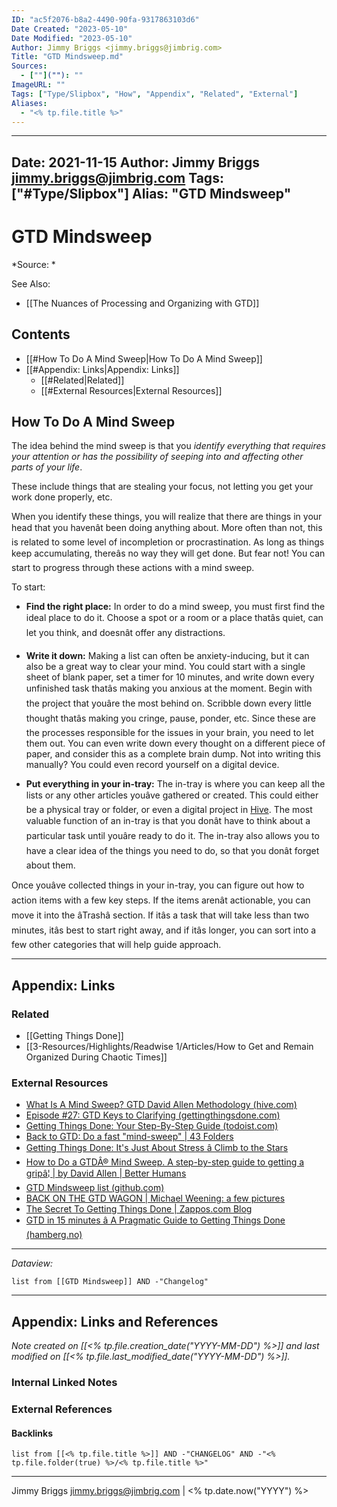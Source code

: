 ```yaml
---
ID: "ac5f2076-b8a2-4490-90fa-9317863103d6"
Date Created: "2023-05-10"
Date Modified: "2023-05-10"
Author: Jimmy Briggs <jimmy.briggs@jimbrig.com>
Title: "GTD Mindsweep.md"
Sources: 
  - [""](""): ""
ImageURL: ""
Tags: ["Type/Slipbox", "How", "Appendix", "Related", "External"]
Aliases:
  - "<% tp.file.title %>"
---
```


---
Date: 2021-11-15
Author: Jimmy Briggs <jimmy.briggs@jimbrig.com>
Tags: ["#Type/Slipbox"]
Alias: "GTD Mindsweep"
---

# GTD Mindsweep

*Source: *

See Also: 
- [[The Nuances of Processing and Organizing with GTD]]

## Contents

- [[#How To Do A Mind Sweep|How To Do A Mind Sweep]]
- [[#Appendix: Links|Appendix: Links]]
	- [[#Related|Related]]
	- [[#External Resources|External Resources]]



## How To Do A Mind Sweep

The idea behind the mind sweep is that you _identify everything that requires your attention or has the possibility of seeping into and affecting other parts of your life_.

These include things that are stealing your focus, not letting you get your work done properly, etc.

When you identify these things, you will realize that there are things in your head that you havenât been doing anything about. More often than not, this is related to some level of incompletion or procrastination. As long as things keep accumulating, thereâs no way they will get done. But fear not! You can start to progress through these actions with a mind sweep.

To start:

-   **Find the right place:** In order to do a mind sweep, you must first find the ideal place to do it. Choose a spot or a room or a place thatâs quiet, can let you think, and doesnât offer any distractions.
    
-   **Write it down:** Making a list can often be anxiety-inducing, but it can also be a great way to clear your mind. You could start with a single sheet of blank paper, set a timer for 10 minutes, and write down every unfinished task thatâs making you anxious at the moment. Begin with the project that youâre the most behind on. Scribble down every little thought thatâs making you cringe, pause, ponder, etc. Since these are the processes responsible for the issues in your brain, you need to let them out. You can even write down every thought on a different piece of paper, and consider this as a complete brain dump. Not into writing this manually? You could even record yourself on a digital device.
    
-   **Put everything in your in-tray:** The in-tray is where you can keep all the lists or any other articles youâve gathered or created. This could either be a physical tray or folder, or even a digital project in [Hive](https://hive.com/). The most valuable function of an in-tray is that you donât have to think about a particular task until youâre ready to do it. The in-tray also allows you to have a clear idea of the things you need to do, so that you donât forget about them.
    

Once youâve collected things in your in-tray, you can figure out how to action items with a few key steps. If the items arenât actionable, you can move it into the âTrashâ section. If itâs a task that will take less than two minutes, itâs best to start right away, and if itâs longer, you can sort into a few other categories that will help guide approach.

***

## Appendix: Links

### Related

- [[Getting Things Done]]
- [[3-Resources/Highlights/Readwise 1/Articles/How to Get and Remain Organized During Chaotic Times]]

### External Resources

- [What Is A Mind Sweep? GTD David Allen Methodology (hive.com)](https://hive.com/blog/mind-sweep/)
- [Episode #27: GTD Keys to Clarifying (gettingthingsdone.com)](https://gettingthingsdone.com/2017/02/episode-27-gtd-keys-to-clarifying/)
- [Getting Things Done: Your Step-By-Step Guide (todoist.com)](https://todoist.com/productivity-methods/getting-things-done)
- [Back to GTD: Do a fast "mind-sweep" | 43 Folders](http://www.43folders.com/2006/07/24/b2gtd-mind-sweep)
- [Getting Things Done: It's Just About Stress â Climb to the Stars](http://climbtothestars.org/archives/2007/03/11/getting-things-done-its-just-about-stress/)
- [How to Do a GTDÂ® Mind Sweep. A step-by-step guide to getting a gripâ¦ | by David Allen | Better Humans](https://betterhumans.pub/how-to-do-a-gtd-mind-sweep-b314223ba108)
- [GTD Mindsweep list (github.com)](https://gist.github.com/jimbrig/96afec72827e869cf5b0d4bcf3fe63b3)
- [BACK ON THE GTD WAGON | Michael Weening: a few pictures](https://michaelweening.com/2011/01/14/back-on-the-gtd-wagon/)
- [The Secret To Getting Things Done | Zappos.com Blog](https://www.zappos.com/beyondthebox/everyday-living/getting-things-done)
- [GTD in 15 minutes â A Pragmatic Guide to Getting Things Done (hamberg.no)](https://hamberg.no/gtd/)

***

*Dataview:*

```dataview
list from [[GTD Mindsweep]] AND -"Changelog"
```

***

## Appendix: Links and References

*Note created on [[<% tp.file.creation_date("YYYY-MM-DD") %>]] and last modified on [[<% tp.file.last_modified_date("YYYY-MM-DD") %>]].*

### Internal Linked Notes

### External References

#### Backlinks

```dataview
list from [[<% tp.file.title %>]] AND -"CHANGELOG" AND -"<% tp.file.folder(true) %>/<% tp.file.title %>"
```


***

Jimmy Briggs <jimmy.briggs@jimbrig.com> | <% tp.date.now("YYYY") %>
